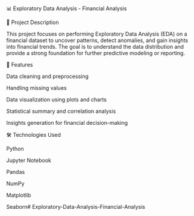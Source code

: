 📊 Exploratory Data Analysis - Financial Analysis

📌 Project Description

This project focuses on performing Exploratory Data Analysis (EDA) on a financial dataset to uncover patterns, detect anomalies, and gain insights into financial trends. The goal is to understand the data distribution and provide a strong foundation for further predictive modeling or reporting.

🚀 Features

Data cleaning and preprocessing

Handling missing values

Data visualization using plots and charts

Statistical summary and correlation analysis

Insights generation for financial decision-making

🛠️ Technologies Used

Python

Jupyter Notebook

Pandas

NumPy

Matplotlib

Seaborn# Exploratory-Data-Analysis-Financial-Analysis
